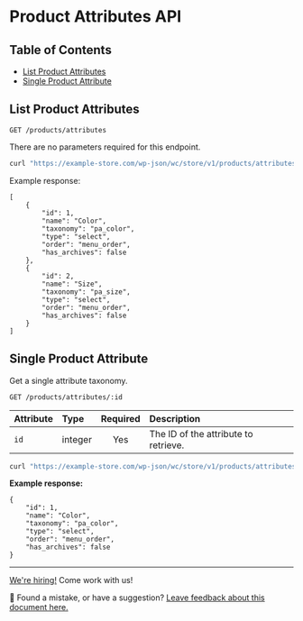 # Product Attributes API <!-- omit in toc -->

## Table of Contents <!-- omit in toc -->

-   [List Product Attributes](#list-product-attributes)
-   [Single Product Attribute](#single-product-attribute)

## List Product Attributes

```http
GET /products/attributes
```

There are no parameters required for this endpoint.

```sh
curl "https://example-store.com/wp-json/wc/store/v1/products/attributes"
```

Example response:

```javascripton
[
	{
		"id": 1,
		"name": "Color",
		"taxonomy": "pa_color",
		"type": "select",
		"order": "menu_order",
		"has_archives": false
	},
	{
		"id": 2,
		"name": "Size",
		"taxonomy": "pa_size",
		"type": "select",
		"order": "menu_order",
		"has_archives": false
	}
]
```

## Single Product Attribute

Get a single attribute taxonomy.

```http
GET /products/attributes/:id
```

| Attribute | Type    | Required | Description                          |
| :-------- | :------ | :------: | :----------------------------------- |
| `id`      | integer |   Yes    | The ID of the attribute to retrieve. |

```sh
curl "https://example-store.com/wp-json/wc/store/v1/products/attributes/1"
```

**Example response:**

```javascripton
{
	"id": 1,
	"name": "Color",
	"taxonomy": "pa_color",
	"type": "select",
	"order": "menu_order",
	"has_archives": false
}
```

<!-- FEEDBACK -->

---

[We're hiring!](https://woocommerce.com/careers/) Come work with us!

🐞 Found a mistake, or have a suggestion? [Leave feedback about this document here.](https://github.com/woocommerce/woocommerce-gutenberg-products-block/issues/new?assignees=&labels=type%3A+documentation&template=--doc-feedback.md&title=Feedback%20on%20./src/StoreApi/docs/product-attributes.md)

<!-- /FEEDBACK -->
